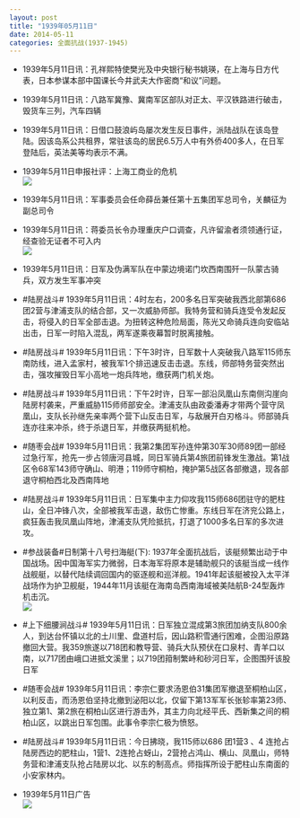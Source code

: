 ```yaml
---
layout: post
title: "1939年05月11日"
date: 2014-05-11
categories: 全面抗战(1937-1945)
---
```


<meta name="referrer" content="no-referrer" />

- 1939年5月11日讯：孔祥熙特使樊光及中央银行秘书姚瑛，在上海与日方代表，日本参谋本部中国课长今井武夫大作密商“和议”问题。 

- 1939年5月11日讯：八路军冀豫、冀南军区部队对正太、平汉铁路进行破击，毁货车三列，汽车四辆 

- 1939年5月11日讯：日借口鼓浪屿岛屡次发生反日事件，派陆战队在该岛登陆。因该岛系公共租界，常驻该岛的居民6.5万人中有外侨400多人，在日军登陆后，英法美等均表示不满。 

- 1939年5月11日申报社评：上海工商业的危机 <br/><img src="https://ww2.sinaimg.cn/large/aca367d8jw1egamve2ztxj20mw0yzqkj.jpg" />

- 1939年5月11日讯：军事委员会任命薛岳兼任第十五集团军总司令，关麟征为副总司令 

- 1939年5月11日讯：蒋委员长令办理重庆户口调查，凡许留渝者须领通行证，经查验无证者不可入内 <br/><img src="https://ww2.sinaimg.cn/large/aca367d8jw1egalpei6i6j205x0bo0ty.jpg" />

- 1939年5月11日讯：日军及伪满军队在中蒙边境诺门坎西南围歼一队蒙古骑兵，双方发生军事冲突 

- #陆房战斗# 1939年5月11日讯：4时左右，200多名日军突破我西北部第686团2营与津浦支队的结合部，又一次威胁师部。我特务营和骑兵连受令发起反击，将侵入的日军全部击退。为扭转这种危险局面，陈光又命骑兵连向安临站出击，日军一时陷入混乱，两军遂乘夜幕暂时脱离接触。 

- #陆房战斗# 1939年5月11日讯：下午3时许，日军数十人突破我八路军115师东南防线，进入孟家村，被我军1个排迅速反击击退。东线，师部特务营突然出击，强攻摧毁日军小高地一炮兵阵地，缴获两门机关炮。 

- #陆房战斗# 1939年5月11日讯：下午2时许，日军一部沿凤凰山东南侧沟崖向陆房村袭来，严重威胁115师师部安全。津浦支队由政委潘寿才带两个营守凤凰山，支队长孙继先亲率两个营下山反击日军，与敌展开白刃格斗。师部骑兵连亦往来冲杀，终于杀退日军，并缴获两挺机枪。 

- #随枣会战# 1939年5月11日讯：我第2集团军孙连仲第30军30师89团一部经过急行军，抢先一步占领唐河县城，同日军骑兵第4旅团前锋发生激战。第1战区令68军143师守确山、明港；119师守桐柏，掩护第5战区各部撤退，现各部退守桐柏西北及西南阵地 

- #陆房战斗# 1939年5月11日讯：日军集中主力仰攻我115师686团驻守的肥柱山，全日冲锋八次，全部被我军击退，敌伤亡惨重。东线日军在济兖公路上，疯狂轰击我凤凰山阵地，津浦支队凭险抵抗，打退了1000多名日军的多次进攻。 

- #参战装备#日制第十八号扫海艇(下): 1937年全面抗战后，该艇频繁出动于中国战场。因中国海军实力微弱，日本海军将原本是辅助舰只的该艇当成一线作战舰艇，以替代陆续调回国内的驱逐舰和巡洋舰。1941年起该艇被投入太平洋战场作为护卫舰艇，1944年11月该艇在海南岛西南海域被美陆航B-24型轰炸机击沉。 <br/><img src="https://ww1.sinaimg.cn/large/aca367d8jw1ega3stb55nj20go078aa7.jpg" />

- #上下细腰涧战斗# 1939年5月11日讯：日军独立混成第3旅团加纳支队800余人，到达台怀镇以北的土川里、盘道村后，因山路积雪通行困难，企图沿原路撤回大营。我359旅遂以718团和教导营、骑兵大队预伏在口泉村、青羊口以南，以717团由峨口进抵文溪里；以719团箝制繁峙和砂河日军，企图围歼该股日军 

- #随枣会战# 1939年5月11日讯：李宗仁要求汤恩伯31集团军撤退至桐柏山区，以利反击，而汤恩伯坚持北撤到泌阳以北，仅留下第13军军长张轸率第23师、独立第1、第2旅在桐柏山区进行游击外，其主力向北经平氏、西新集之间的桐柏山区，以跳出日军包围。此事令李宗仁极为愤怒。 

- #陆房战斗# 1939年5月11日讯：今日拂晓，我115师以686 团1营3 、4 连抢占陆房西边的肥柱山，1营1、2连抢占蚜山，2营抢占鸿山、横山、凤凰山，师特务营和津浦支队抢占陆房以北、以东的制高点。师指挥所设于肥柱山东南面的小安家林内。 

- 1939年5月11日广告 <br/><img src="https://ww3.sinaimg.cn/large/aca367d8jw1eg9yl97jilj20ky0hdwje.jpg" />

